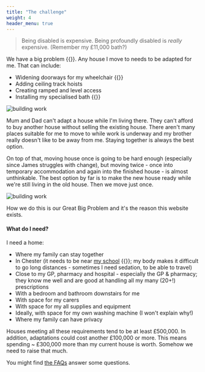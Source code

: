 ```yaml
---
title: "The challenge"
weight: 4
header_menu: true
---
```


> Being disabled is expensive. Being profoundly disabled is *really* expensive.
  (Remember my £11,000 bath?)

We have a big problem&nbsp;{{<icon class="fa fa-bug">}}. Any house I move to
needs to be adapted for me. That can include:

* Widening doorways for my
  wheelchair&nbsp;{{<icon class="fa fa-wheelchair-alt">}}
* Adding ceiling track hoists
* Creating ramped and level access
* Installing my specialised bath&nbsp;{{<icon class="fa fa-bath">}}

![building work](images/building-work.jpg)

Mum and Dad can't adapt a house while I'm living there. They can't afford to
buy another house without selling the existing house. There aren't many places
suitable for me to move to while work is underway and my brother really doesn't
like to be away from me. Staying together is always the best option.

On top of that, moving house once is going to be hard enough (especially since
James struggles with change), but moving twice - once into temporary
accommodation and again into the finished house - is almost unthinkable. The
best option by far is to make the new house ready while we're still living in
the old house. Then we move just once.

![building work](images/happy-twins.jpg)

How we do this is our Great Big Problem and it's the reason this website exists.

#### What do I need?

I need a home:

* Where my family can stay together
* In Chester (it needs to be near
  [my school](https://www.deebanksschool.co.uk/)&nbsp;{{<icon class="fa fa-graduation-cap">}};
  my body makes it difficult to go long distances - sometimes I need sedation,
  to be able to travel)
* Close to my GP, pharmacy and hospital - especially the GP & pharmacy; they
  know me well and are good at handling all my many (20+!) prescriptions
* With a bedroom and bathroom downstairs for me
* With space for my carers
* With space for my all supplies and equipment
* Ideally, with space for my own washing machine (I won't explain why!)
* Where my family can have privacy

Houses meeting all these requirements tend to be at least £500,000. In addition,
adaptations could cost another £100,000 or more. This means spending ~ £300,000
more than my current house is worth. Somehow we need to raise that much.

You might find [the FAQs](faqs) answer some questions.
